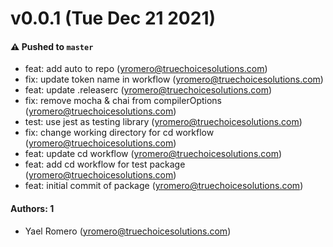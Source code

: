 # v0.0.1 (Tue Dec 21 2021)

#### ⚠️ Pushed to `master`

- feat: add auto to repo (yromero@truechoicesolutions.com)
- fix: update token name in workflow (yromero@truechoicesolutions.com)
- feat: update .releaserc (yromero@truechoicesolutions.com)
- fix: remove mocha & chai from compilerOptions (yromero@truechoicesolutions.com)
- test: use jest as testing library (yromero@truechoicesolutions.com)
- fix: change working directory for cd workflow (yromero@truechoicesolutions.com)
- feat: update cd workflow (yromero@truechoicesolutions.com)
- feat: add cd workflow for test package (yromero@truechoicesolutions.com)
- feat: initial commit of package (yromero@truechoicesolutions.com)

#### Authors: 1

- Yael Romero (yromero@truechoicesolutions.com)
